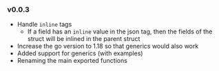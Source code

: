 ### v0.0.3

- Handle `inline` tags 
  - If a field has an `inline` value in the json tag, then the fields of the struct will be inlined in the parent struct
- Increase the go version to 1.18 so that generics would also work
- Added support for generics (with examples)
- Renaming the main exported functions
